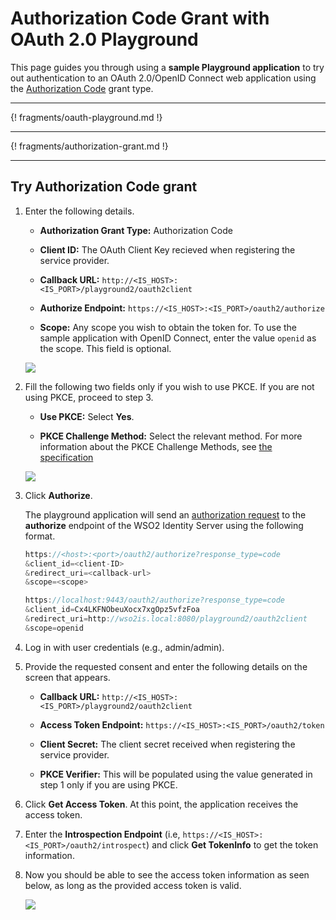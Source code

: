 # Authorization Code Grant with OAuth 2.0 Playground

This page guides you through using a **sample Playground application** to try out authentication to an OAuth 2.0/OpenID Connect web application using the [Authorization Code](../../../references/concepts/authorization/authorization-code-grant/) grant type.

----

{! fragments/oauth-playground.md !}

----

{! fragments/authorization-grant.md !}

----

## Try Authorization Code grant 

1.  Enter the following details.

    - **Authorization Grant Type:** Authorization Code 

    - **Client ID:** The OAuth Client Key recieved when registering the service provider.

    - **Callback URL:** `http://<IS_HOST>:<IS_PORT>/playground2/oauth2client`

    - **Authorize Endpoint:** `https://<IS_HOST>:<IS_PORT>/oauth2/authorize`

    - **Scope:** Any scope you wish to obtain the token for. To use the sample application with OpenID Connect, enter the value `openid` as the scope. This field is optional. 

	<img name='auth-code-without-pkce' src='../../assets/img/samples/auth-code-without-pkce.png' class='img-zoomable'/>

2. Fill the following two fields only if you wish to use PKCE. If you are not using PKCE, proceed to step 3.

	- **Use PKCE:** Select **Yes**. 

	- **PKCE Challenge Method:** Select the relevant method. For more information about the PKCE Challenge Methods, see [the specification](https://tools.ietf.org/html/rfc7636#section-4.2)

	<img name='auth-code-with-pkce' src='../../../assets/img/samples/auth-code-with-pkce.png' class='img-zoomable'/>

3. Click **Authorize**. 

	The playground application will send an
	[authorization request](https://tools.ietf.org/html/rfc6749#section-4.1.1)
	to the **authorize** endpoint of the WSO2 Identity Server using the
	following format.

	```java tab="Request Format"
	https://<host>:<port>/oauth2/authorize?response_type=code
	&client_id=<client-ID>
	&redirect_uri=<callback-url>
	&scope=<scope>
	```

	```java tab="Sample Request"
	https://localhost:9443/oauth2/authorize?response_type=code
	&client_id=Cx4LKFNObeuXocx7xgOpz5vfzFoa
	&redirect_uri=http://wso2is.local:8080/playground2/oauth2client
	&scope=openid
	``` 

3. Log in with user credentials (e.g., admin/admin).  

4. Provide the requested consent and enter the following details on the screen that appears. 

    - **Callback URL:** `http://<IS_HOST>:<IS_PORT>/playground2/oauth2client`

    - **Access Token Endpoint:** `https://<IS_HOST>:<IS_PORT>/oauth2/token` 

    - **Client Secret:** The client secret received when registering the service provider.

	- **PKCE Verifier:** This will be populated using the value generated in step 1 only if you are using PKCE. 

5. Click **Get Access Token**. At this point, the application receives the access token. 

6. Enter the **Introspection Endpoint** (i.e, `https://<IS_HOST>:<IS_PORT>/oauth2/introspect`) and click **Get TokenInfo** to get the token information. 

7.  Now you should be able to see the access token information as seen
    below, as long as the provided access token is valid.  

	<img name='access-token-info' src='../../../assets/img/samples/access-token-info.png' class='img-zoomable'/>